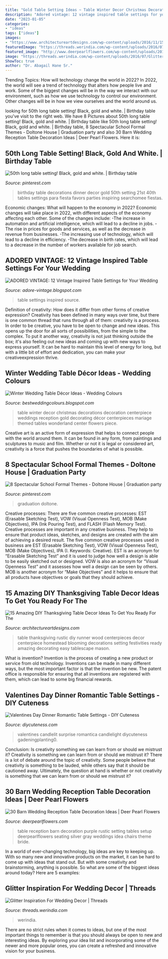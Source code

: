 ```yaml
---
title: "Gold Table Setting Ideas ~ Table Winter Decor Christmas Decorations Decoration Centerpiece Weddings Reception Gold Decorating Décor Centerpieces Mariage Themed Tables Wonderland Center Flowers Piece"
description: "Adored vintage: 12 vintage inspired table settings for your wedding"
date: "2023-01-05"
categories:
- "ideas"
tags: ["ideas"]
images:
- "https://www.architectureartdesigns.com/wp-content/uploads/2016/11/15-Amazing-DIY-Thanksgiving-Table-Decor-Ideas-To-Get-You-Ready-For-The-Festivities-3.jpg"
featuredImage: "https://threads.werindia.com/wp-content/uploads/2016/07/Glitter-Wedding-Decor-Threads-WeRIndia6.jpg"
featured_image: "http://www.deerpearlflowers.com/wp-content/uploads/2015/04/rustic-purple-barn-wedding-reception-table-setting-ideas.jpg"
image: "https://threads.werindia.com/wp-content/uploads/2016/07/Glitter-Wedding-Decor-Threads-WeRIndia6.jpg"
ShowToc: true
author: "Dr. Abagail Hane Sr."
---
```



Trending Topics: How will technology change the world in 2022?
In 2022, the world will see a trend of technology that alters how people live and work. Some of the biggest changes will be in the way we interact with our environment, such as how we use technology to control our environment. Other changes will be in how we view ourselves and the world around us.

	

		
looking for 50th long table setting! Black, gold and white. | Birthday table you've visit to the right web. We have 8 Pictures about 50th long table setting! Black, gold and white. | Birthday table like 50th long table setting! Black, gold and white. | Birthday table, 8 Spectacular School Formal Themes - Doltone House | Graduation party and also 30 Barn Wedding Reception Table Decoration Ideas | Deer Pearl Flowers. Here it is:
		
    
## 50th Long Table Setting! Black, Gold And White. | Birthday Table

<img loading=lazy src="https://i.pinimg.com/736x/ef/49/67/ef4967e3b7437439b936ad108229059a.jpg" onerror="this.onerror=null;this.src='https://tse4.mm.bing.net/th?id=OIP.BhWyZ4cRBwdZogw6Y6DMfQHaNL&amp;pid=15.1';" alt="50th long table setting! Black, gold and white. | Birthday table">

_Source: pinterest.com_

>birthday table decorations dinner decor gold 50th setting 21st 40th tables settings para fiesta favors parties inspiring searchomee fiestas. 

	

Economic changes: What will happen to the economy in 2022?
Economic changes will take place in 2022, with different aspects of the economy affecting each other. Some of the changes include: 
-The increase in automation and artificial intelligence, which will lead to a decline in jobs. 
-The rise in prices for goods and services, as well as the decrease in revenue from businesses. 
-The increasing use of technology, which will lead to a decline in efficiency. 
-The decrease in birth rates, which will lead to a decrease in the number of workers available for job search.

    
## ADORED VINTAGE: 12 Vintage Inspired Table Settings For Your Wedding

<img loading=lazy src="http://3.bp.blogspot.com/-uoEQ5whoEng/UzRT6JsRjTI/AAAAAAAABC8/GvlU62tVTuY/s1600/13.jpg" onerror="this.onerror=null;this.src='https://tse4.mm.bing.net/th?id=OIP.2wk-5YzEJupkI3EK5FecBwHaLI&amp;pid=15.1';" alt="ADORED VINTAGE: 12 Vintage Inspired Table Settings for Your Wedding">

_Source: adore-vintage.blogspot.com_

>table settings inspired source. 

	

Definition of creativity: How does it differ from other forms of creative expression?
Creativity has been defined in many ways over time, but there is one common thread that runs through all of them: creativity is a process. In order to be creative, you have to be open to change and new ideas. This opens up the door for all sorts of possibilities, from the simple to the complex.
To put it another way, creativity is not just thinking outside the box; it's also feeling out new ideas and coming up with new ways to express yourself. It can be hard to maintain this level of energy for long, but with a little bit of effort and dedication, you can make your creativeexpression thrive.

    
## Winter Wedding Table Décor Ideas - Wedding Colours

<img loading=lazy src="http://4.bp.blogspot.com/-PsSwRHA_vKs/UWLliDnrzTI/AAAAAAAAAJo/B8HxknHjKcQ/s1600/winter-wedding-table-decor-ideas-11.jpg" onerror="this.onerror=null;this.src='https://tse1.mm.bing.net/th?id=OIP.fmc2wOmLznXYCUE5DoLPSwHaLJ&amp;pid=15.1';" alt="Winter Wedding Table Décor Ideas - Wedding Colours">

_Source: bestweddingcolours.blogspot.com_

>table winter decor christmas decorations decoration centerpiece weddings reception gold decorating décor centerpieces mariage themed tables wonderland center flowers piece. 

	

Creative art is an active form of expression that helps to connect people with the world around them. It can be found in any form, from paintings and sculptures to music and film. Whether or not it is legal or considered art, creativity is a force that pushes the boundaries of what is possible.

    
## 8 Spectacular School Formal Themes - Doltone House | Graduation Party

<img loading=lazy src="https://i.pinimg.com/736x/51/bd/20/51bd20bd4391a98a87588eb6ca954db8.jpg" onerror="this.onerror=null;this.src='https://tse4.mm.bing.net/th?id=OIP.LqyMdUi5ceIcn2WOLCS_7QHaLH&amp;pid=15.1';" alt="8 Spectacular School Formal Themes - Doltone House | Graduation party">

_Source: pinterest.com_

>graduation doltone. 

	

Creative processes: There are five common creative processes: EST (Erasable Sketching Test), VOW (Visual Openness Test), MOB (Make Objectives), IPA (Ink Pouring Test), and FLASH (Flash Memory Test).
Creative processes are important in any creative business. They help to ensure that product ideas, sketches, and designs are created with the aim of achieving a desired result. The five common creative processes used in business are EST (Erasable Sketching Test), VOW (Visual Openness Test), MOB (Make Objectives), IPA (I. Keywords: Creative).
 EST is an acronym for “Erasable Sketching Test” and it is used to judge how well a design is able to be easily sketched out or designed. VOW is also an acronym for “Visual Openness Test” and it assesses how well a design can be seen by others. MOB is another acronym for “Make Objectives” and it helps to ensure that all products have objectives or goals that they should achieve.

    
## 15 Amazing DIY Thanksgiving Table Decor Ideas To Get You Ready For The

<img loading=lazy src="https://www.architectureartdesigns.com/wp-content/uploads/2016/11/15-Amazing-DIY-Thanksgiving-Table-Decor-Ideas-To-Get-You-Ready-For-The-Festivities-3.jpg" onerror="this.onerror=null;this.src='https://tse4.mm.bing.net/th?id=OIP.gU9dpV0IeED9wFidpSZGrwC8Es&amp;pid=15.1';" alt="15 Amazing DIY Thanksgiving Table Decor Ideas To Get You Ready For The">

_Source: architectureartdesigns.com_

>table thanksgiving rustic diy runner wood centerpieces decor centerpiece homestead blooming decorations setting festivities ready amazing decorating easy tablescape mason. 

	

What is invention?
Invention is the process of creating a new product or service from old technology. Inventions can be made in many different ways, but the most important factor is that the invention be new. 
The patent office is responsible for ensuring that all inventions are registered with them, which can lead to some big financial rewards.

    
## Valentines Day Dinner Romantic Table Settings - DIY Cuteness

<img loading=lazy src="https://diycuteness.com/wp-content/uploads/2019/12/Valentines-Day-Dinner-Romantic-Table-Settings-9.jpg" onerror="this.onerror=null;this.src='https://tse1.mm.bing.net/th?id=OIP.Xn-arz10oaYd3m-oGcJDgwHaNJ&amp;pid=15.1';" alt="Valentines Day Dinner Romantic Table Settings - DIY Cuteness">

_Source: diycuteness.com_

>valentines candlelit surprise romantica candlelight diycuteness gadeningplanting0. 

	

Conclusion: Is creativity something we can learn from or should we mistrust it?
Creativity is something we can learn from or should we mistrust it?
There is a lot of debate around the topic of creativity. Some people believe that creativity is something to be lauded, while others say that it should be cautioned away. Ultimately, the question at hand is whether or not creativity is something that we can learn from or should we mistrust it?

    
## 30 Barn Wedding Reception Table Decoration Ideas | Deer Pearl Flowers

<img loading=lazy src="http://www.deerpearlflowers.com/wp-content/uploads/2015/04/rustic-purple-barn-wedding-reception-table-setting-ideas.jpg" onerror="this.onerror=null;this.src='https://tse3.mm.bing.net/th?id=OIP.uDVleVqNCucwIt3IgFxLUgHaLH&amp;pid=15.1';" alt="30 Barn Wedding Reception Table Decoration Ideas | Deer Pearl Flowers">

_Source: deerpearlflowers.com_

>table reception barn decoration purple rustic setting tables setup deerpearlflowers seating silver gray weddings idea chairs theme bride. 

	

In a world of ever-changing technology, big ideas are key to keeping up. With so many new and innovative products on the market, it can be hard to come up with ideas that stand out. But with some creativity and brainstorming, anything is possible. So what are some of the biggest ideas around today? Here are 5 examples: 

    
## Glitter Inspiration For Wedding Decor | Threads

<img loading=lazy src="https://threads.werindia.com/wp-content/uploads/2016/07/Glitter-Wedding-Decor-Threads-WeRIndia6.jpg" onerror="this.onerror=null;this.src='https://tse1.mm.bing.net/th?id=OIP.DfNPaBrZY7XVLtC5HxT_cQHaLH&amp;pid=15.1';" alt="Glitter Inspiration For Wedding Decor | Threads">

_Source: threads.werindia.com_

>werindia. 

	

There are no strict rules when it comes to ideas, but one of the most important things to remember is that you should always be open to new and interesting ideas. By exploring your idea list and incorporating some of the newer and more popular ones, you can create a refreshed and innovative vision for your business.

